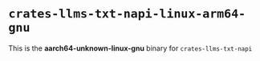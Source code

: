 # `crates-llms-txt-napi-linux-arm64-gnu`

This is the **aarch64-unknown-linux-gnu** binary for `crates-llms-txt-napi`
